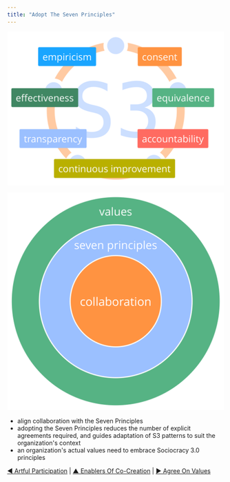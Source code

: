 ```yaml
---
title: "Adopt The Seven Principles"
---
```



![inline,fit](img/framework/s3-principles-plain.png)


![right,fit](img/collaboration-values/values-7principles.png)


-   align collaboration with the Seven Principles
-   adopting the Seven Principles reduces the number of explicit agreements required, and guides adaptation of S3 patterns to suit the organization's context
-   an organization's actual values need to embrace Sociocracy 3.0 principles


[&#9664; Artful Participation](artful-participation.html) | [&#9650; Enablers Of Co-Creation](enablers-of-co-creation.html) | [&#9654; Agree On Values](agree-on-values.html)

